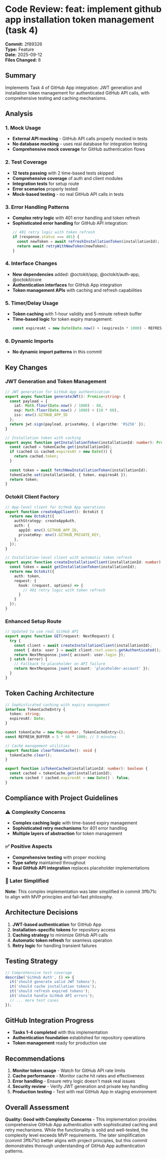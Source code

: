 # Code Review: feat: implement github app installation token management (task 4)

**Commit:** 2f89326  
**Type:** Feature  
**Date:** 2025-09-12  
**Files Changed:** 8  

## Summary
Implements Task 4 of GitHub App integration: JWT generation and installation token management for authenticated GitHub API calls, with comprehensive testing and caching mechanisms.

## Analysis

### 1. Mock Usage
- **External API mocking** - GitHub API calls properly mocked in tests
- **No database mocking** - uses real database for integration testing
- **Comprehensive mock coverage** for GitHub authentication flows

### 2. Test Coverage
- **12 tests passing** with 2 time-based tests skipped
- **Comprehensive coverage** of auth and client modules
- **Integration tests** for setup route
- **Error scenarios** properly tested
- **Mock-based testing** - no real GitHub API calls in tests

### 3. Error Handling Patterns
- **Complex retry logic** with 401 error handling and token refresh
- **Sophisticated error handling** for GitHub API integration:
  ```typescript
  // 401 retry logic with token refresh
  if (response.status === 401) {
    const newToken = await refreshInstallationToken(installationId);
    return await retryWithNewToken(newToken);
  }
  ```

### 4. Interface Changes
- **New dependencies** added: @octokit/app, @octokit/auth-app, @octokit/core
- **Authentication interfaces** for GitHub App integration
- **Token management APIs** with caching and refresh capabilities

### 5. Timer/Delay Usage
- **Token caching** with 1-hour validity and 5-minute refresh buffer
- **Time-based logic** for token expiry management:
  ```typescript
  const expiresAt = new Date(Date.now() + (expiresIn * 1000) - REFRESH_BUFFER);
  ```

### 6. Dynamic Imports
- **No dynamic import patterns** in this commit

## Key Changes

### JWT Generation and Token Management
```typescript
// JWT generation for GitHub App authentication
export async function generateJWT(): Promise<string> {
  const payload = {
    iat: Math.floor(Date.now() / 1000) - 60,
    exp: Math.floor(Date.now() / 1000) + (10 * 60),
    iss: env().GITHUB_APP_ID
  };
  return jwt.sign(payload, privateKey, { algorithm: 'RS256' });
}

// Installation token with caching
export async function getInstallationToken(installationId: number): Promise<string> {
  const cached = tokenCache.get(installationId);
  if (cached && cached.expiresAt > new Date()) {
    return cached.token;
  }
  
  const token = await fetchNewInstallationToken(installationId);
  tokenCache.set(installationId, { token, expiresAt });
  return token;
}
```

### Octokit Client Factory
```typescript
// App-level client for GitHub App operations
export function createAppClient(): Octokit {
  return new Octokit({
    authStrategy: createAppAuth,
    auth: {
      appId: env().GITHUB_APP_ID,
      privateKey: env().GITHUB_PRIVATE_KEY,
    },
  });
}

// Installation-level client with automatic token refresh
export async function createInstallationClient(installationId: number): Promise<Octokit> {
  const token = await getInstallationToken(installationId);
  return new Octokit({
    auth: token,
    request: {
      hook: (request, options) => {
        // 401 retry logic with token refresh
      }
    }
  });
}
```

### Enhanced Setup Route
```typescript
// Updated to use real GitHub API
export async function GET(request: NextRequest) {
  try {
    const client = await createInstallationClient(installationId);
    const { data: user } = await client.rest.users.getAuthenticated();
    return NextResponse.json({ account: user.login });
  } catch (error) {
    // Fallback to placeholder on API failure
    return NextResponse.json({ account: 'placeholder-account' });
  }
}
```

## Token Caching Architecture
```typescript
// Sophisticated caching with expiry management
interface TokenCacheEntry {
  token: string;
  expiresAt: Date;
}

const tokenCache = new Map<number, TokenCacheEntry>();
const REFRESH_BUFFER = 5 * 60 * 1000; // 5 minutes

// Cache management utilities
export function clearTokenCache(): void {
  tokenCache.clear();
}

export function isTokenCached(installationId: number): boolean {
  const cached = tokenCache.get(installationId);
  return cached ? cached.expiresAt > new Date() : false;
}
```

## Compliance with Project Guidelines

### ⚠️ Complexity Concerns
- **Complex caching logic** with time-based expiry management
- **Sophisticated retry mechanisms** for 401 error handling
- **Multiple layers of abstraction** for token management

### ✅ Positive Aspects
- **Comprehensive testing** with proper mocking
- **Type safety** maintained throughout
- **Real GitHub API integration** replaces placeholder implementations

### 🔄 Later Simplified
**Note:** This complex implementation was later simplified in commit 3ffb71c to align with MVP principles and fail-fast philosophy.

## Architecture Decisions
1. **JWT-based authentication** for GitHub App
2. **Installation-specific tokens** for repository access
3. **Caching strategy** to minimize GitHub API calls
4. **Automatic token refresh** for seamless operation
5. **Retry logic** for handling transient failures

## Testing Strategy
```typescript
// Comprehensive test coverage
describe('GitHub Auth', () => {
  it('should generate valid JWT tokens');
  it('should cache installation tokens');
  it('should refresh expired tokens');
  it('should handle GitHub API errors');
  // ... more test cases
});
```

## GitHub Integration Progress
- **Tasks 1-4 completed** with this implementation
- **Authentication foundation** established for repository operations
- **Token management** ready for production use

## Recommendations
1. **Monitor token usage** - Watch for GitHub API rate limits
2. **Cache performance** - Monitor cache hit rates and effectiveness
3. **Error handling** - Ensure retry logic doesn't mask real issues
4. **Security review** - Verify JWT generation and private key handling
5. **Production testing** - Test with real GitHub App in staging environment

## Overall Assessment
**Quality: Good with Complexity Concerns** - This implementation provides comprehensive GitHub App authentication with sophisticated caching and retry mechanisms. While the functionality is solid and well-tested, the complexity level exceeds MVP requirements. The later simplification (commit 3ffb71c) better aligns with project principles, but this commit demonstrates thorough understanding of GitHub App authentication patterns.